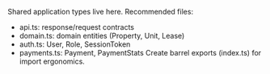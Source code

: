 Shared application types live here. Recommended files:
- api.ts: response/request contracts
- domain.ts: domain entities (Property, Unit, Lease)
- auth.ts: User, Role, SessionToken
- payments.ts: Payment, PaymentStats
Create barrel exports (index.ts) for import ergonomics.
